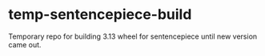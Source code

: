 # temp-sentencepiece-build
 Temporary repo for building 3.13 wheel for sentencepiece until new version came out.
